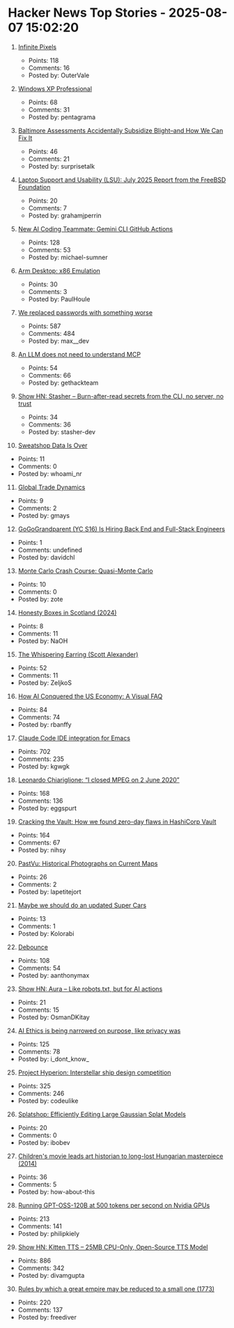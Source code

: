 # Hacker News Top Stories - 2025-08-07 15:02:20

1. [Infinite Pixels](https://meyerweb.com/eric/thoughts/2025/08/07/infinite-pixels/)
   - Points: 118
   - Comments: 16
   - Posted by: OuterVale

2. [Windows XP Professional](https://win32.run/)
   - Points: 68
   - Comments: 31
   - Posted by: pentagrama

3. [Baltimore Assessments Accidentally Subsidize Blight–and How We Can Fix It](https://progressandpoverty.substack.com/p/how-baltimore-assessments-accidentally)
   - Points: 46
   - Comments: 21
   - Posted by: surprisetalk

4. [Laptop Support and Usability (LSU): July 2025 Report from the FreeBSD Foundation](https://github.com/FreeBSDFoundation/proj-laptop/blob/main/monthly-updates/2025-07.md)
   - Points: 20
   - Comments: 7
   - Posted by: grahamjperrin

5. [New AI Coding Teammate: Gemini CLI GitHub Actions](https://blog.google/technology/developers/introducing-gemini-cli-github-actions/)
   - Points: 128
   - Comments: 53
   - Posted by: michael-sumner

6. [Arm Desktop: x86 Emulation](https://marcin.juszkiewicz.com.pl/2025/07/22/arm-desktop-emulation/)
   - Points: 30
   - Comments: 3
   - Posted by: PaulHoule

7. [We replaced passwords with something worse](https://blog.danielh.cc/blog/passwords)
   - Points: 587
   - Comments: 484
   - Posted by: max__dev

8. [An LLM does not need to understand MCP](https://hackteam.io/blog/your-llm-does-not-care-about-mcp/)
   - Points: 54
   - Comments: 66
   - Posted by: gethackteam

9. [Show HN: Stasher – Burn-after-read secrets from the CLI, no server, no trust](https://github.com/stasher-dev/stasher-cli)
   - Points: 34
   - Comments: 36
   - Posted by: stasher-dev

10. [Sweatshop Data Is Over](https://www.mechanize.work/blog/sweatshop-data-is-over/)
   - Points: 11
   - Comments: 0
   - Posted by: whoami_nr

11. [Global Trade Dynamics](https://alhadaqa.github.io/globaltradedynamics/)
   - Points: 9
   - Comments: 2
   - Posted by: gmays

12. [GoGoGrandparent (YC S16) Is Hiring Back End and Full-Stack Engineers](undefined)
   - Points: 1
   - Comments: undefined
   - Posted by: davidchl

13. [Monte Carlo Crash Course: Quasi-Monte Carlo](https://thenumb.at/QMC/)
   - Points: 10
   - Comments: 0
   - Posted by: zote

14. [Honesty Boxes in Scotland (2024)](https://awayfromtheordinary.com/2024/07/29/honesty-boxes-in-scotland/)
   - Points: 8
   - Comments: 11
   - Posted by: NaOH

15. [The Whispering Earring (Scott Alexander)](https://croissanthology.com/earring)
   - Points: 52
   - Comments: 11
   - Posted by: ZeljkoS

16. [How AI Conquered the US Economy: A Visual FAQ](https://www.derekthompson.org/p/how-ai-conquered-the-us-economy-a)
   - Points: 84
   - Comments: 74
   - Posted by: rbanffy

17. [Claude Code IDE integration for Emacs](https://github.com/manzaltu/claude-code-ide.el)
   - Points: 702
   - Comments: 235
   - Posted by: kgwgk

18. [Leonardo Chiariglione: “I closed MPEG on 2 June 2020”](https://leonardo.chiariglione.org/)
   - Points: 168
   - Comments: 136
   - Posted by: eggspurt

19. [Cracking the Vault: How we found zero-day flaws in HashiCorp Vault](https://cyata.ai/blog/cracking-the-vault-how-we-found-zero-day-flaws-in-authentication-identity-and-authorization-in-hashicorp-vault/)
   - Points: 164
   - Comments: 67
   - Posted by: nihsy

20. [PastVu: Historical Photographs on Current Maps](https://pastvu.com/?_nojs=1)
   - Points: 26
   - Comments: 2
   - Posted by: lapetitejort

21. [Maybe we should do an updated Super Cars](https://spillhistorie.no/2025/07/31/maybe-we-should-do-an-updated-version/)
   - Points: 13
   - Comments: 1
   - Posted by: Kolorabi

22. [Debounce](https://developer.mozilla.org/en-US/docs/Glossary/Debounce)
   - Points: 108
   - Comments: 54
   - Posted by: aanthonymax

23. [Show HN: Aura – Like robots.txt, but for AI actions](https://github.com/osmandkitay/aura)
   - Points: 21
   - Comments: 15
   - Posted by: OsmanDKitay

24. [AI Ethics is being narrowed on purpose, like privacy was](https://nimishg.substack.com/p/ai-ethics-is-being-narrowed-on-purpose)
   - Points: 125
   - Comments: 78
   - Posted by: i_dont_know_

25. [Project Hyperion: Interstellar ship design competition](https://www.projecthyperion.org)
   - Points: 325
   - Comments: 246
   - Posted by: codeulike

26. [Splatshop: Efficiently Editing Large Gaussian Splat Models](https://momentsingraphics.de/HPG2025.html)
   - Points: 20
   - Comments: 0
   - Posted by: ibobev

27. [Children's movie leads art historian to long-lost Hungarian masterpiece (2014)](https://www.theguardian.com/world/2014/nov/27/stuart-little-art-historian-long-lost-hungarian-masterpiece)
   - Points: 36
   - Comments: 5
   - Posted by: how-about-this

28. [Running GPT-OSS-120B at 500 tokens per second on Nvidia GPUs](https://www.baseten.co/blog/sota-performance-for-gpt-oss-120b-on-nvidia-gpus/)
   - Points: 213
   - Comments: 141
   - Posted by: philipkiely

29. [Show HN: Kitten TTS – 25MB CPU-Only, Open-Source TTS Model](https://github.com/KittenML/KittenTTS)
   - Points: 886
   - Comments: 342
   - Posted by: divamgupta

30. [Rules by which a great empire may be reduced to a small one (1773)](https://founders.archives.gov/documents/Franklin/01-20-02-0213)
   - Points: 220
   - Comments: 137
   - Posted by: freediver

